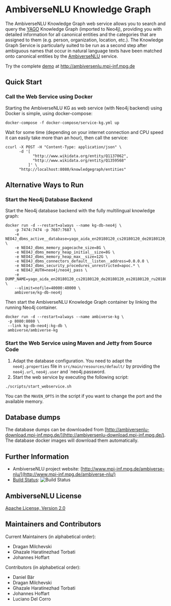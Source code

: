 # AmbiverseNLU Knowledge Graph

The AmbiverseNLU Knowledge Graph web service allows you to search and query the [YAGO](http://yago-knowledge.org) Knowledge Graph (imported to Neo4j), 
providing you with detailed information for all canonical entities and the categories that are assigned to them (e.g. person, organization, location, etc.). 
The Knowledge Graph Service is particularly suited to be run as a second step after ambiguous names that occur in natural language texts have been matched 
onto canonical entities by the [AmbiverseNLU](https://github.com/ambiverse-nlu/ambiverse-nlu) service.

Try the complete [demo](http://ambiversenlu.mpi-inf.mpg.de) at http://ambiversenlu.mpi-inf.mpg.de

## Quick Start

### Call the Web Service using Docker

Starting the AmbiverseNLU KG as web service (with Neo4j backend) using Docker is simple, using docker-compose:

~~~~~~~~~~~~
docker-compose -f docker-compose/service-kg.yml up
~~~~~~~~~~~~

Wait for some time (depending on your internet connection and CPU speed it can easily take more than an hour), then call the service:

~~~~~~~~~~~~
ccurl -X POST -H "Content-Type: application/json" \
      -d '[
            "http://www.wikidata.org/entity/Q1137062",
            "http://www.wikidata.org/entity/Q1359568"
          ]' \
      "http://localhost:8080/knowledgegraph/entities"
~~~~~~~~~~~~

## Alternative Ways to Run

### Start the Neo4j Database Backend

Start the Neo4j database backend with the fully multilingual knowledge graph:
~~~~~~~~
docker run -d --restart=always --name kg-db-neo4j \
	-p 7474:7474 -p 7687:7687 \
	-e NEO4J_dbms_active__database=yago_aida_en20180120_cs20180120_de20180120_es20180120_ru20180120_zh20180120.db \
	-e NEO4J_dbms_memory_pagecache_size=8G \
	-e NEO4J_dbms_memory_heap_initial__size=8G \
	-e NEO4J_dbms_memory_heap_max__size=12G \
	-e NEO4J_dbms_connectors_default__listen__address=0.0.0.0 \
	-e NEO4J_dbms_security_procedures_unrestricted=apoc.* \
	-e NEO4J_AUTH=neo4j/neo4j_pass \
	-e DUMP_NAME=yago_aida_en20180120_cs20180120_de20180120_es20180120_ru20180120_zh20180120 \
	--ulimit=nofile=40000:40000 \
	ambiverse/kg-db-neo4j
~~~~~~~~

Then start the AmbiverseNLU Knowledge Graph container by linking the running Neo4j container.
~~~~~~~~
docker run -d --restart=always --name ambiverse-kg \
 -p 8080:8080 \
 --link kg-db-neo4j:kg-db \
 ambiverse/ambiverse-kg
~~~~~~~~

### Start the Web Service using Maven and Jetty from Source Code

1. Adapt the database configuration. You need to adapt the `neo4j.properties` file in `src/main/resources/default/` by providing the `neo4j.url`, `neo4j.user` and `neo4j.password.  
2. Start the web service by executing the following script:

~~~~~~~~~~~~
./scripts/start_webservice.sh
~~~~~~~~~~~~
You can the `MAVEN_OPTS` in the script if you want to change the port and the available memory. 

## Database dumps 
The database dumps can be downloaded from [http://ambiversenlu-download.mpi-inf.mpg.de/](http://ambiversenlu-download.mpi-inf.mpg.de/). The database docker images will download them automatically.

## Further Information

* AmbiverseNLU project website: [http://www.mpi-inf.mpg.de/ambiverse-nlu/](http://www.mpi-inf.mpg.de/ambiverse-nlu/)
* [Build Status](https://travis-ci.org/ambiverse-nlu/ambiverse-kg): ![Build Status](https://travis-ci.org/ambiverse-nlu/ambiverse-kg.svg?branch=master)

## AmbiverseNLU License

[Apache License, Version 2.0](https://www.apache.org/licenses/LICENSE-2.0.html)

## Maintainers and Contributors

Current Maintainers (in alphabetical order):

* Dragan Milchevski
* Ghazale Haratinezhad Torbati
* Johannes Hoffart

Contributors (in alphabetical order):
* Daniel Bär
* Dragan Milchevski
* Ghazale Haratinezhad Torbati
* Johannes Hoffart
* Luciano Del Corro